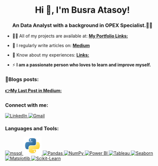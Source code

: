<h1 align="center">Hi 👋, I'm Busra Atasoy!</h1>
<h3 align="center">An Data Analyst with a background in OPEX Specialist.👩‍💻</h3>

- 👨‍💻 All of my projects are available at: **[My Portfolio Links:](https://linktr.ee/busraatasoy)**

- 📝 I regularly write articles on: **[Medium](https://medium.com/@busraatasoy)**

- 📄 Know about my experiences: **[Links:](https://simple-bell-a36.notion.site/Hi-I-m-Busra-Atasoy-19891c2358fe80479802d7f90e31c1c6)**

- ⚡ **I am a passionate person who loves to learn and improve myself.**

### 📌Blogs posts:
**[👉My Last Post in Medium:](https://medium.com/learning-data/10-python-mini-projects-with-code-92a9645bc7ff)**


<h3 align="left">Connect with me:</h3>
<p align="left">

<!-- LinkedIn -->
<a href="https://www.linkedin.com/in/busraatasoy/" target="_blank" rel="noreferrer">
  <img src="https://cdn-icons-png.flaticon.com/512/174/174857.png" alt="LinkedIn" width="40" height="40">
</a>
<!-- Gmail -->
<a href="mailto:bsraklcsln@gmail.com" target="_blank" rel="noreferrer">
  <img src="https://upload.wikimedia.org/wikipedia/commons/4/4e/Gmail_Icon.png" alt="Gmail" width="40" height="40">
</a>


<h3 align="left">Languages and Tools:</h3>
<p align="left"> 
<!-- SQL Server -->
<a href="https://www.microsoft.com/en-us/sql-server" target="_blank" rel="noreferrer"> <img src="https://www.svgrepo.com/show/303229/microsoft-sql-server-logo.svg" alt="mssql" width="60" height="60"/> </a>
<!-- Python -->
<a href="https://www.python.org/" target="_blank" rel="noreferrer">
  <img src="https://raw.githubusercontent.com/devicons/devicon/master/icons/python/python-original.svg" alt="Python" width="60" height="60">
</a>
<!-- Pandas -->
<a href="https://pandas.pydata.org/" target="_blank" rel="noreferrer">
  <img src="https://upload.wikimedia.org/wikipedia/commons/e/ed/Pandas_logo.svg" alt="Pandas" width="60" height="60">
</a>
<!-- NumPy -->
<a href="https://numpy.org/" target="_blank" rel="noreferrer">
  <img src="https://upload.wikimedia.org/wikipedia/commons/3/31/NumPy_logo_2020.svg" alt="NumPy" width="60" height="60">
</a>
<!-- Power BI -->
<a href="https://powerbi.microsoft.com/" target="_blank" rel="noreferrer">
  <img src="https://powerbi.microsoft.com/pictures/shared/social/social-default-image.png" alt="Power BI" width="70" height="70">
</a>
<!-- Tableau -->
<a href="https://www.tableau.com/" target="_blank" rel="noreferrer">
  <img src="https://logos-world.net/wp-content/uploads/2021/10/Tableau-Logo.png" alt="Tableau" width="70" height="70">
<!-- Seaborn -->
<a href="https://seaborn.pydata.org/" target="_blank" rel="noreferrer">
  <img src="https://seaborn.pydata.org/_static/logo-wide-lightbg.svg" alt="Seaborn" width="70"  height="70">
<!-- Matplotlib -->
<a href="https://matplotlib.org/" target="_blank" rel="noreferrer">
  <img src="https://matplotlib.org/stable/_static/logo_light.svg" alt="Matplotlib" width="70"  height="70">
<!-- Scikit-Learn -->
<a href="https://scikit-learn.org/stable/" target="_blank" rel="noreferrer">
  <img src="https://scikit-learn.org/stable/_static/scikit-learn-logo-small.png" alt="Scikit-Learn" width="60"  height="60">
</a></p>

